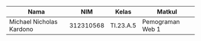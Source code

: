|**Nama**|**NIM**|**Kelas**|**Matkul**|
|----|---|-----|------|
|Michael Nicholas Kardono|312310568|TI.23.A.5|Pemograman Web 1|# Pemograman-UTS-Mobile-1
